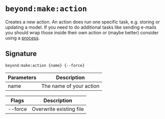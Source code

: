 # `beyond:make:action`
Creates a new action. An action does run one specific task, e.g. storing or updating a model.
If you need to do additional tasks like sending e-mails you should wrap those inside their 
own action or (maybe better) consider using a [process](make-process.md).

## Signature
`beyond:make:action {name} {--force}`

| Parameters | Description             |
|------------|-------------------------|
| name       | The name of your action |

| Flags   | Description             |
|---------|-------------------------|
| --force | Overwrite existing file |
